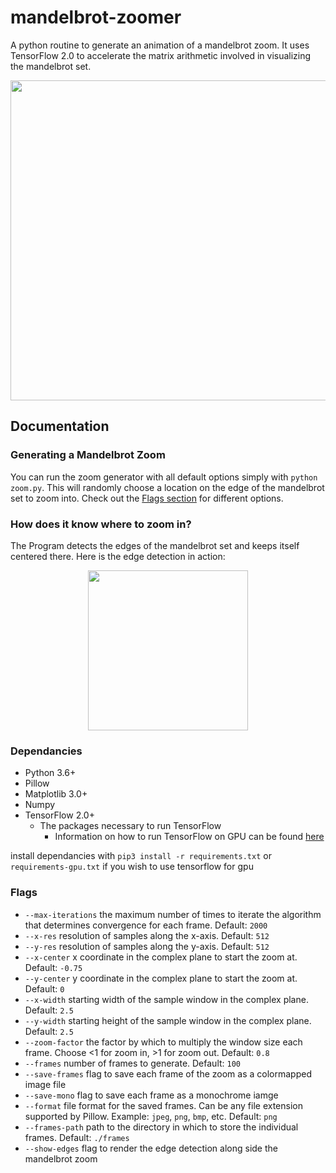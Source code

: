 # mandelbrot-zoomer
A python routine to generate an animation of a mandelbrot zoom. It uses TensorFlow 2.0 to accelerate the matrix arithmetic involved in visualizing the mandelbrot set.
<p align = 'center'>
<img src = 'examples/movie.gif' height = '512px'>
</p>

## Documentation
### Generating a Mandelbrot Zoom
You can run the zoom generator with all default options simply with `python zoom.py`. This will randomly choose a location on the edge of the mandelbrot set to zoom into. Check out the [Flags section](#flags) for different options.

### How does it know where to zoom in?
The Program detects the edges of the mandelbrot set and keeps itself centered there. 
Here is the edge detection in action:
<p align = 'center'>
<img src = 'examples/edges.gif' height = '256px'>
</p>

### Dependancies
- Python 3.6+
- Pillow
- Matplotlib 3.0+
- Numpy
- TensorFlow 2.0+
  - The packages necessary to run TensorFlow
     - Information on how to run TensorFlow on GPU can be found [here](https://www.tensorflow.org/install/)

install dependancies with `pip3 install -r requirements.txt` or `requirements-gpu.txt` if you wish to use tensorflow for gpu

### Flags
- `--max-iterations` the maximum number of times to iterate the algorithm that determines convergence for each frame. Default: `2000`
- `--x-res` resolution of samples along the x-axis. Default: `512`
- `--y-res` resolution of samples along the y-axis. Default: `512`
- `--x-center` x coordinate in the complex plane to start the zoom at. Default: `-0.75`
- `--y-center` y coordinate in the complex plane to start the zoom at. Default: `0`
- `--x-width` starting width of the sample window in the complex plane. Default: `2.5`
- `--y-width` starting height of the sample window in the complex plane. Default: `2.5`
- `--zoom-factor` the factor by which to multiply the window size each frame. Choose <1 for zoom in, >1 for zoom out. Default: `0.8`
- `--frames` number of frames to generate. Default: `100`
- `--save-frames` flag to save each frame of the zoom as a colormapped image file
- `--save-mono` flag to save each frame as a monochrome iamge
- `--format` file format for the saved frames. Can be any file extension supported by Pillow. Example: `jpeg`, `png`, `bmp`, etc. Default: `png`
- `--frames-path` path to the directory in which to store the individual frames. Default: `./frames`
- `--show-edges` flag to render the edge detection along side the mandelbrot zoom
